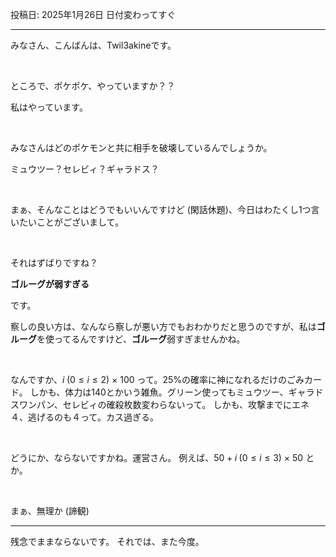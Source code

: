投稿日:  2025年1月26日 日付変わってすぐ

---

みなさん、こんばんは、Twil3akineです。

<br>

ところで、ポケポケ、やっていますか？？

私はやっています。

<br>

みなさんはどのポケモンと共に相手を破壊しているんでしょうか。

ミュウツー？セレビィ？ギャラドス？

<br>

まぁ、そんなことはどうでもいいんですけど (閑話休題)、今日はわたくし1つ言いたいことがございまして。

<br>

それはずばりですね？

**ゴルーグが弱すぎる**

です。

察しの良い方は、なんなら察しが悪い方でもおわかりだと思うのですが、私は**ゴルーグ**を使ってるんですけど、**ゴルーグ**弱すぎませんかね。

<br>

なんですか、$i\;(0 \le i \le 2)$ × $100$ って。25%の確率に神になれるだけのごみカード。
しかも、体力は$140$とかいう雑魚。グリーン使ってもミュウツー、ギャラドスワンパン、セレビィの確殺枚数変わらないって。
しかも、攻撃までにエネ４、逃げるのも４って。カス過ぎる。

<br>

どうにか、ならないですかね。運営さん。
例えば、$50 + i\;(0 \le i \le 3)$ × $50$ とか。

<br>

まぁ、無理か (諦観)

---

残念でままならないです。
それでは、また今度。